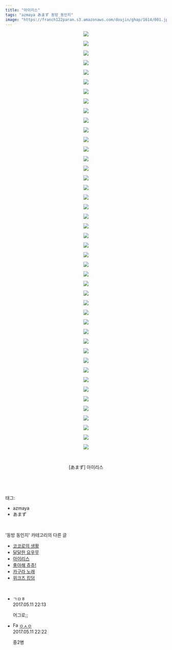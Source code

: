 ```yaml
---
title: "아이리스"
tags: "azmaya あまず 동방_동인지"
image: "https://franch122paran.s3.amazonaws.com/doujin/ghap/1614/001.jpg"
---
```

<div class="article">
<p style="text-align: center; clear: none; float: none;"><img src="{{ site.imgserver7 }}/ghap/1614/001.jpg"/></p>
<p style="text-align: center; clear: none; float: none;"><img src="{{ site.imgserver7 }}/ghap/1614/002.jpg"/></p>
<p style="text-align: center; clear: none; float: none;"><img src="{{ site.imgserver7 }}/ghap/1614/003.jpg"/></p>
<p style="text-align: center; clear: none; float: none;"><img src="{{ site.imgserver7 }}/ghap/1614/004.jpg"/></p>
<p style="text-align: center; clear: none; float: none;"><img src="{{ site.imgserver7 }}/ghap/1614/005.jpg"/></p>
<p style="text-align: center; clear: none; float: none;"><img src="{{ site.imgserver7 }}/ghap/1614/006.jpg"/></p>
<p style="text-align: center; clear: none; float: none;"><img src="{{ site.imgserver7 }}/ghap/1614/007.jpg"/></p>
<p style="text-align: center; clear: none; float: none;"><img src="{{ site.imgserver7 }}/ghap/1614/008.jpg"/></p>
<p style="text-align: center; clear: none; float: none;"><img src="{{ site.imgserver7 }}/ghap/1614/009.jpg"/></p>
<p style="text-align: center; clear: none; float: none;"><img src="{{ site.imgserver7 }}/ghap/1614/010.jpg"/></p>
<p style="text-align: center; clear: none; float: none;"><img src="{{ site.imgserver7 }}/ghap/1614/011.jpg"/></p>
<p style="text-align: center; clear: none; float: none;"><img src="{{ site.imgserver7 }}/ghap/1614/012.jpg"/></p>
<p style="text-align: center; clear: none; float: none;"><img src="{{ site.imgserver7 }}/ghap/1614/013.jpg"/></p>
<p style="text-align: center; clear: none; float: none;"><img src="{{ site.imgserver7 }}/ghap/1614/014.jpg"/></p>
<p style="text-align: center; clear: none; float: none;"><img src="{{ site.imgserver7 }}/ghap/1614/015.jpg"/></p>
<p style="text-align: center; clear: none; float: none;"><img src="{{ site.imgserver7 }}/ghap/1614/016.jpg"/></p>
<p style="text-align: center; clear: none; float: none;"><img src="{{ site.imgserver7 }}/ghap/1614/017.jpg"/></p>
<p style="text-align: center; clear: none; float: none;"><img src="{{ site.imgserver7 }}/ghap/1614/018.jpg"/></p>
<p style="text-align: center; clear: none; float: none;"><img src="{{ site.imgserver7 }}/ghap/1614/019.jpg"/></p>
<p style="text-align: center; clear: none; float: none;"><img src="{{ site.imgserver7 }}/ghap/1614/020.jpg"/></p>
<p style="text-align: center; clear: none; float: none;"><img src="{{ site.imgserver7 }}/ghap/1614/021.jpg"/></p>
<p style="text-align: center; clear: none; float: none;"><img src="{{ site.imgserver7 }}/ghap/1614/022.jpg"/></p>
<p style="text-align: center; clear: none; float: none;"><img src="{{ site.imgserver7 }}/ghap/1614/023.jpg"/></p>
<p style="text-align: center; clear: none; float: none;"><img src="{{ site.imgserver7 }}/ghap/1614/024.jpg"/></p>
<p style="text-align: center; clear: none; float: none;"><img src="{{ site.imgserver7 }}/ghap/1614/025.jpg"/></p>
<p style="text-align: center; clear: none; float: none;"><img src="{{ site.imgserver7 }}/ghap/1614/026.jpg"/></p>
<p style="text-align: center; clear: none; float: none;"><img src="{{ site.imgserver7 }}/ghap/1614/027.jpg"/></p>
<p style="text-align: center; clear: none; float: none;"><img src="{{ site.imgserver7 }}/ghap/1614/028.jpg"/></p>
<p style="text-align: center; clear: none; float: none;"><img src="{{ site.imgserver7 }}/ghap/1614/029.jpg"/></p>
<p style="text-align: center; clear: none; float: none;"><img src="{{ site.imgserver7 }}/ghap/1614/030.jpg"/></p>
<p style="text-align: center; clear: none; float: none;"><img src="{{ site.imgserver7 }}/ghap/1614/031.jpg"/></p>
<p style="text-align: center; clear: none; float: none;"><img src="{{ site.imgserver7 }}/ghap/1614/032.jpg"/></p>
<p style="text-align: center; clear: none; float: none;"><img src="{{ site.imgserver7 }}/ghap/1614/033.jpg"/></p>
<p style="text-align: center; clear: none; float: none;"><img src="{{ site.imgserver7 }}/ghap/1614/034.jpg"/></p>
<p style="text-align: center; clear: none; float: none;"><img src="{{ site.imgserver7 }}/ghap/1614/035.jpg"/></p>
<p style="text-align: center; clear: none; float: none;"><img src="{{ site.imgserver7 }}/ghap/1614/036.jpg"/></p>
<p style="text-align: center; clear: none; float: none;"><img src="{{ site.imgserver7 }}/ghap/1614/037.jpg"/></p>
<p style="text-align: center; clear: none; float: none;"><img src="{{ site.imgserver7 }}/ghap/1614/038.jpg"/></p>
<p style="text-align: center; clear: none; float: none;"><img src="{{ site.imgserver7 }}/ghap/1614/039.jpg"/></p>
<p style="text-align: center; clear: none; float: none;"><img src="{{ site.imgserver7 }}/ghap/1614/040.jpg"/></p>
<p style="text-align: center; clear: none; float: none;"><img src="{{ site.imgserver7 }}/ghap/1614/041.jpg"/></p>
<p style="text-align: center; clear: none; float: none;"><img src="{{ site.imgserver7 }}/ghap/1614/042.jpg"/></p>
<p style="text-align: center; clear: none; float: none;"><img src="{{ site.imgserver7 }}/ghap/1614/043.jpg"/></p>
<p style="text-align: center; clear: none; float: none;"><img src="{{ site.imgserver7 }}/ghap/1614/044.jpg"/></p>
<p style="text-align: center; clear: none; float: none;"><br/></p>
<p style="text-align: center; clear: none; float: none;">[あまず] 아이리스</p>
<p><br/></p>
</div><br/>
<div class="tagTrail">
<p>태그: </p>
<ul>
<li>azmaya</li>
<li>あまず</li>
</ul>
</div><br/>
<div class="another">
<p>'동방 동인지' 카테고리의 다른 글</p>
<ul>
<li><a href="/ghap_1616">코코로의 생활</a></li>
<li><a href="/ghap_1615">달달한 요우무</a></li>
<li><a href="/ghap_1614">아이리스</a></li>
<li><a href="/ghap_1613">좋아해 츄츄!</a></li>
<li><a href="/ghap_1612">카구라 노래</a></li>
<li><a href="/ghap_1611">위크즈 킹덤</a></li>
</ul>
</div><br/>
<div class="cb_module cb_fluid">
<div class="cb_wrt cb_profile">
<div class="comment">
<ul>
<li class="cb_thumb_off" id="comment14986693">
<div class="cb_comment_area">
<div class="cb_info_area">
<div class="cb_section">
<span class="cb_nick_name">ㄱㅁㅎ</span>
</div>
<div class="cb_section">
<span class="cb_date">2017.05.11 22:13 </span>
</div>
</div>
<div class="cb_dsc_comment">
<p class="cb_dsc">
											어그로;;
										</p>
</div>
</div></li>
<li class="cb_thumb_off" id="comment14986701">
<div class="cb_comment_area">
<div class="cb_info_area">
<div class="cb_section">
<span class="cb_nick_name"><img alt="Favicon of http://google.com" height="16" onerror="this.onerror=null;this.parentNode.removeChild(this)" src="http://google.com/favicon.ico" width="16"/> <a href="http://google.com" onclick="return openLinkInNewWindow(this)">ㅇㅅㅇ</a></span>
</div>
<div class="cb_section">
<span class="cb_date">2017.05.11 22:22 </span>
</div>
</div>
<div class="cb_dsc_comment">
<p class="cb_dsc">
											중2병
										</p>
</div>
</div></li>
</ul>
</div>
</div><!-- commentList close -->
</div><br/>

